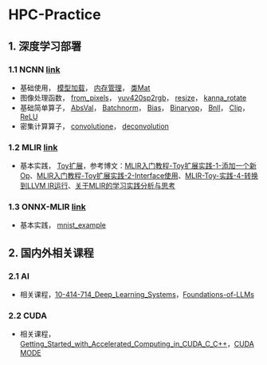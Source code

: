 # HPC-Practice

## 1. 深度学习部署

### 1.1 NCNN [link](https://github.com/Tencent/ncnn)
- 基础使用，
[模型加载](https://github.com/BillPengpeng/HPC-Practice/tree/master/deployment/ncnn/notes/NCNN源码分析01-ncnn模型加载.md)，
[内存管理](https://github.com/BillPengpeng/HPC-Practice/tree/master/deployment/ncnn/notes/NCNN源码分析02-CPU内存管理.md)，
[类Mat](https://github.com/BillPengpeng/HPC-Practice/tree/master/deployment/ncnn/notes/NCNN源码分析03-类Mat.md)
- 图像处理函数，
[from_pixels](https://github.com/BillPengpeng/HPC-Practice/tree/master/deployment/ncnn/notes/NCNN源码分析04-图像处理函数之from_pixels.md)，
[yuv420sp2rgb](https://github.com/BillPengpeng/HPC-Practice/tree/master/deployment/ncnn/notes/NCNN源码分析04-图像处理函数之yuv420sp2rgb.md)，
[resize](https://github.com/BillPengpeng/HPC-Practice/tree/master/deployment/ncnn/notes/NCNN源码分析04-图像处理函数之resize.md)，
[kanna_rotate](https://github.com/BillPengpeng/HPC-Practice/tree/master/deployment/ncnn/notes/NCNN源码分析04-图像处理函数之kanna_rotate.md)
- 基础简单算子，
[AbsVal](https://github.com/BillPengpeng/HPC-Practice/tree/master/deployment/ncnn/notes/NCNN源码分析05-激活函数之absval算子.md)，
[Batchnorm](https://github.com/BillPengpeng/HPC-Practice/tree/master/deployment/ncnn/notes/NCNN源码分析05-激活函数之bn算子.md)，
[Bias](https://github.com/BillPengpeng/HPC-Practice/tree/master/deployment/ncnn/notes/NCNN源码分析05-激活函数之bias算子.md)，
[Binaryop](https://github.com/BillPengpeng/HPC-Practice/tree/master/deployment/ncnn/notes/NCNN源码分析05-激活函数之binaryop算子.md)，
[Bnll](https://github.com/BillPengpeng/HPC-Practice/tree/master/deployment/ncnn/notes/NCNN源码分析05-激活函数之bnll算子.md)，
[Clip](https://github.com/BillPengpeng/HPC-Practice/tree/master/deployment/ncnn/notes/NCNN源码分析05-激活函数之clip算子.md)，
[ReLU](https://github.com/BillPengpeng/HPC-Practice/tree/master/deployment/ncnn/notes/NCNN源码分析05-激活函数之relu算子.md)
- 密集计算算子，
[convolutione](https://github.com/BillPengpeng/HPC-Practice/tree/master/deployment/ncnn/notes/NCNN源码分析06-convolution与convolutiondepthwise基础实现.md)，
[deconvolution](https://github.com/BillPengpeng/HPC-Practice/tree/master/deployment/ncnn/notes/NCNN源码分析06-deconvolution与deconvolutiondepthwise基础实现.md)

### 1.2 MLIR [link](https://mlir.llvm.org/getting_started/)

- 基本实践，
[Toy扩展](https://github.com/BillPengpeng/HPC-Practice/tree/master/ai-compiler/llvm-practice/toy/Ch6)，参考博文：[MLIR入门教程-Toy扩展实践-1-添加一个新Op](https://zhuanlan.zhihu.com/p/441237921)、[MLIR入门教程-Toy扩展实践-2-Interface使用](https://zhuanlan.zhihu.com/p/441471026?utm_id=0)、[MLIR-Toy-实践-4-转换到LLVM IR运行](https://zhuanlan.zhihu.com/p/447202920)、[关于MLIR的学习实践分析与思考](https://zhuanlan.zhihu.com/p/599281935)

### 1.3 ONNX-MLIR [link](https://github.com/onnx/onnx-mlir)

- 基本实践，
[mnist_example](https://github.com/BillPengpeng/HPC-Practice/tree/master/ai-compiler/onnx-mlir/mnist_example)

## 2. 国内外相关课程

### 2.1 AI

- 相关课程，[10-414-714_Deep_Learning_Systems](https://dlsyscourse.org/)，[Foundations-of-LLMs](https://github.com/ZJU-LLMs/Foundations-of-LLMs)

### 2.2 CUDA

- 相关课程，[Getting_Started_with_Accelerated_Computing_in_CUDA_C_C++](https://learn.nvidia.com/courses/course-detail?course_id=course-v1:DLI+C-AC-01+V1/)，[CUDA MODE](https://github.com/gpu-mode/lectures)



